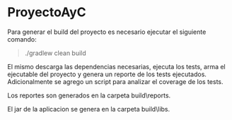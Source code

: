 # ProyectoAyC

Para generar el build del proyecto es necesario ejecutar el siguiente comando:

  > ./gradlew clean build
  
El mismo descarga las dependencias necesarias, ejecuta los tests, arma el ejecutable del proyecto
y genera un reporte de los tests ejecutados. Adicionalmente se agrego un script para analizar el 
coverage de los tests.

Los reportes son generados en la carpeta build\reports.

El jar de la aplicacion se genera en la carpeta build\libs.
